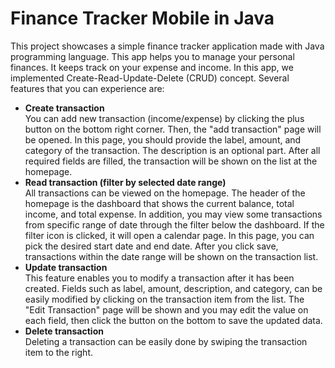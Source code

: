 <h1>Finance Tracker Mobile in Java</h1>
<p>This project showcases a simple finance tracker application made with Java programming language. This app helps you to manage your personal finances. It keeps track on your expense and income. In this app, we implemented Create-Read-Update-Delete (CRUD) concept. Several features that you can experience are:</p>
<ul>
  <li><b>Create transaction</b><br/>You can add new transaction (income/expense) by clicking the plus button on the bottom right corner. Then, the "add transaction" page will be opened. In this page, you should provide the label, amount, and category of the transaction. The description is an optional part. After all required fields are filled, the transaction will be shown on the list at the homepage.</li>
  <li><b>Read transaction (filter by selected date range)</b><br />All transactions can be viewed on the homepage. The header of the homepage is the dashboard that shows the current balance, total income, and total expense. In addition, you may view some transactions from specific range of date through the filter below the dashboard. If the filter icon is clicked, it will open a calendar page. In this page, you can pick the desired start date and end date. After you click save, transactions within the date range will be shown on the transaction list.</li>
  <li><b>Update transaction</b><br />This feature enables you to modify a transaction after it has been created. Fields such as label, amount, description, and category, can be easily modified by clicking on the transaction item from the list. The "Edit Transaction" page will be shown and you may edit the value on each field, then click the button on the bottom to save the updated data.</li>
  <li><b>Delete transaction</b><br />Deleting a transaction can be easily done by swiping the transaction item to the right.</li>
<ul>
